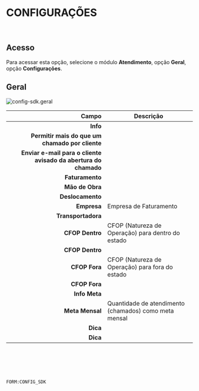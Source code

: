 # CONFIGURAÇÕES
<br>

## Acesso
Para acessar esta opção, selecione o módulo **Atendimento**, opção **Geral**, opção **Configurações**.
<br>

## Geral
![config-sdk.geral](https://raw.githubusercontent.com/netforcews/docs-erp/master/atendimento/imagens/config-sdk.geral.png)

Campo | Descrição
--:|---
**Info** | 
**Permitir mais do que um chamado por cliente** | 
**Enviar e-mail para o cliente avisado da abertura do chamado** | 
**Faturamento** | 
**Mão de Obra** | 
**Deslocamento** | 
**Empresa** | Empresa de Faturamento
**Transportadora** | 
**CFOP Dentro** | CFOP (Natureza de Operação) para dentro do estado
**CFOP Dentro** | 
**CFOP Fora** | CFOP (Natureza de Operação) para fora do estado
**CFOP Fora** | 
**Info Meta** | 
**Meta Mensal** | Quantidade de atendimento (chamados) como meta mensal
**Dica** | 
**Dica** | 
<br>
<br>
<br>
<br>

```FORM:CONFIG_SDK```
